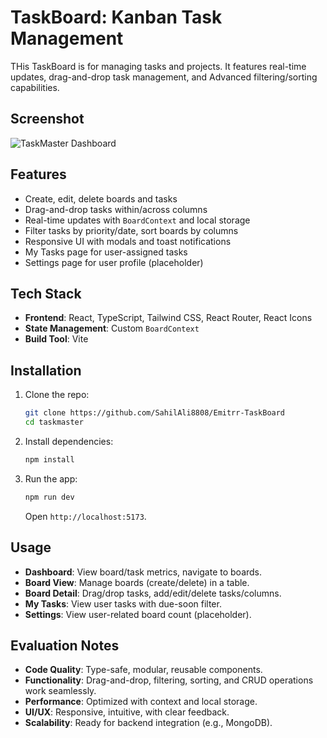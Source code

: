 # TaskBoard: Kanban Task Management
THis TaskBoard is for managing tasks and projects. It features real-time updates, drag-and-drop task management, and Advanced filtering/sorting capabilities.

## Screenshot
![TaskMaster Dashboard](screenshots/dashboard.png)


## Features
- Create, edit, delete boards and tasks
- Drag-and-drop tasks within/across columns
- Real-time updates with `BoardContext` and local storage
- Filter tasks by priority/date, sort boards by columns
- Responsive UI with modals and toast notifications
- My Tasks page for user-assigned tasks
- Settings page for user profile (placeholder)

## Tech Stack
- **Frontend**: React, TypeScript, Tailwind CSS, React Router, React Icons
- **State Management**: Custom `BoardContext`
- **Build Tool**: Vite


## Installation
1. Clone the repo:
   ```bash
   git clone https://github.com/SahilAli8808/Emitrr-TaskBoard
   cd taskmaster
   ```
2. Install dependencies:
   ```bash
   npm install
   ```
3. Run the app:
   ```bash
   npm run dev
   ```
   Open `http://localhost:5173`.

## Usage
- **Dashboard**: View board/task metrics, navigate to boards.
- **Board View**: Manage boards (create/delete) in a table.
- **Board Detail**: Drag/drop tasks, add/edit/delete tasks/columns.
- **My Tasks**: View user tasks with due-soon filter.
- **Settings**: View user-related board count (placeholder).


## Evaluation Notes
- **Code Quality**: Type-safe, modular, reusable components.
- **Functionality**: Drag-and-drop, filtering, sorting, and CRUD operations work seamlessly.
- **Performance**: Optimized with context and local storage.
- **UI/UX**: Responsive, intuitive, with clear feedback.
- **Scalability**: Ready for backend integration (e.g., MongoDB).

